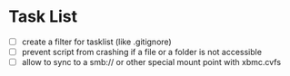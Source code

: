 Task List
=========

- [ ] create a filter for tasklist (like .gitignore)
- [ ] prevent script from crashing if a file or a folder is not accessible
- [ ] allow to sync to a smb:// or other special mount point with xbmc.cvfs
